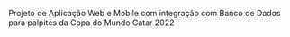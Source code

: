 Projeto de Aplicação Web e Mobile com integração com Banco de Dados para palpites da Copa do Mundo Catar 2022
